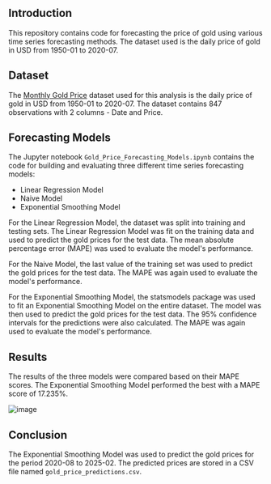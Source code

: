 
## Introduction

This repository contains code for forecasting the price of gold using various time series forecasting methods. The dataset used is the daily price of gold in USD from 1950-01 to 2020-07.

## Dataset
The [Monthly Gold Price](https://www.kaggle.com/datasets/nhiyen/monthly-gold-price) dataset used for this analysis is the daily price of gold in USD from 1950-01 to 2020-07. The dataset contains 847 observations with 2 columns - Date and Price.

## Forecasting Models
The Jupyter notebook `Gold_Price_Forecasting_Models.ipynb` contains the code for building and evaluating three different time series forecasting models:

- Linear Regression Model
- Naive Model
- Exponential Smoothing Model

For the Linear Regression Model, the dataset was split into training and testing sets. The Linear Regression Model was fit on the training data and used to predict the gold prices for the test data. The mean absolute percentage error (MAPE) was used to evaluate the model's performance.

For the Naive Model, the last value of the training set was used to predict the gold prices for the test data. The MAPE was again used to evaluate the model's performance.

For the Exponential Smoothing Model, the statsmodels package was used to fit an Exponential Smoothing Model on the entire dataset. The model was then used to predict the gold prices for the test data. The 95% confidence intervals for the predictions were also calculated. The MAPE was again used to evaluate the model's performance.

## Results
The results of the three models were compared based on their MAPE scores. The Exponential Smoothing Model performed the best with a MAPE score of 17.235%.

![image](https://user-images.githubusercontent.com/88694623/229420633-73bd658e-34a1-4322-a5f8-58b800e8ad73.png)


## Conclusion
The Exponential Smoothing Model was used to predict the gold prices for the period 2020-08 to 2025-02. The predicted prices are stored in a CSV file named `gold_price_predictions.csv`.
